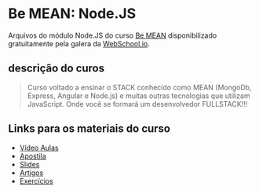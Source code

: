# Be MEAN: Node.JS

Arquivos do módulo Node.JS do curso [Be MEAN](https://github.com/Webschool-io/be-mean) disponibilizado gratuitamente pela galera da [WebSchool.io](http://webschool.io/).

## descrição do curos
> Curso voltado a ensinar o STACK conhecido como MEAN (MongoDb, Express, Angular e Node.js) e muitas outras tecnologias que utilizam JavaScript. Onde você se formará um desenvolvedor FULLSTACK!!!

## Links para os materiais do curso
* [Vídeo Aulas](https://www.youtube.com/playlist?list=PL77JVjKTJT2hP_lxL88oDo2rJvOskpGfJ)
* [Apostila](https://github.com/Webschool-io/be-mean/tree/master/Apostila/module-nodejs)
* [Slides](https://docs.google.com/presentation/d/1_CHh_fTkzgxAnxB3MlZ5WRhTqMLViMk__jkCZiZ3IMA)
* [Artigos](https://github.com/Webschool-io/be-mean-instagram-artigos)
* [Exercícios](https://github.com/Webschool-io/be-mean-instagram-nodejs-exercises)
